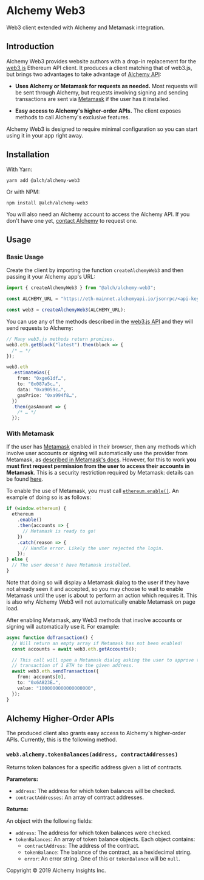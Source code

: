# Alchemy Web3

Web3 client extended with Alchemy and Metamask integration.

## Introduction

Alchemy Web3 provides website authors with a drop-in replacement for the
[web3.js](https://github.com/ethereum/web3.js) Ethereum API client. It produces
a client matching that of web3.js, but brings two advantages to take advantage
of [Alchemy API](https://alchemyapi.io):

- **Uses Alchemy or Metamask for requests as needed.** Most requests will be
  sent through Alchemy, but requests involving signing and sending transactions
  are sent via [Metamask](https://metamask.io/) if the user has it installed.

- **Easy access to Alchemy's higher-order APIs.** The client exposes methods to
  call Alchemy's exclusive features.

Alchemy Web3 is designed to require minimal configuration so you can start using
it in your app right away.

## Installation

With Yarn:

```
yarn add @alch/alchemy-web3
```

Or with NPM:

```
npm install @alch/alchemy-web3
```

You will also need an Alchemy account to access the Alchemy API. If you don't
have one yet, [contact Alchemy](mailto:hello@alchemyapi.io) to request one.

## Usage

### Basic Usage

Create the client by importing the function `createAlchemyWeb3` and then passing
it your Alchemy app's URL:

```ts
import { createAlchemyWeb3 } from "@alch/alchemy-web3";

const ALCHEMY_URL = "https://eth-mainnet.alchemyapi.io/jsonrpc/<api-key>";

const web3 = createAlchemyWeb3(ALCHEMY_URL);
```

You can use any of the methods described in the [web3.js
API](https://web3js.readthedocs.io/en/1.0/) and they will send requests to
Alchemy:

```ts
// Many web3.js methods return promises.
web3.eth.getBlock("latest").then(block => {
  /* … */
});

web3.eth
  .estimateGas({
    from: "0xge61df…",
    to: "0x087a5c…",
    data: "0xa9059c…",
    gasPrice: "0xa994f8…",
  })
  .then(gasAmount => {
    /* … */
  });
```

### With Metamask

If the user has [Metamask](https://metamask.io/) enabled in their browser, then
any methods which involve user accounts or signing will automatically use the
provider from Metamask, as [described in Metamask's
docs](https://metamask.github.io/metamask-docs/API_Reference/Ethereum_Provider).
However, for this to work **you must first request permission from the user to
access their accounts in Metamask**. This is a security restriction required by
Metamask: details can be found
[here](https://medium.com/metamask/https-medium-com-metamask-breaking-change-injecting-web3-7722797916a8).

To enable the use of Metamask, you must call
[`ethereum.enable()`](<https://metamask.github.io/metamask-docs/API_Reference/Ethereum_Provider#ethereum.enable()>).
An example of doing so is as follows:

```ts
if (window.ethereum) {
  ethereum
    .enable()
    .then(accounts => {
      // Metamask is ready to go!
    })
    .catch(reason => {
      // Handle error. Likely the user rejected the login.
    });
} else {
  // The user doesn't have Metamask installed.
}
```

Note that doing so will display a Metamask dialog to the user if they have not
already seen it and accepted, so you may choose to wait to enable Metamask until
the user is about to perform an action which requires it. This is also why
Alchemy Web3 will not automatically enable Metamask on page load.

After enabling Metamask, any Web3 methods that involve accounts or signing will
automatically use it. For example:

```ts
async function doTransaction() {
  // Will return an empty array if Metamask has not been enabled!
  const accounts = await web3.eth.getAccounts();

  // This call will open a Metamask dialog asking the user to approve the
  // transaction of 1 ETH to the given address.
  await web3.eth.sendTransaction({
    from: accounts[0],
    to: "0x6A823E…",
    value: "1000000000000000000",
  });
}
```

## Alchemy Higher-Order APIs

The produced client also grants easy access to Alchemy's higher-order APIs.
Currently, this is the following method.

### `web3.alchemy.tokenBalances(address, contractAddresses)`

Returns token balances for a specific address given a list of contracts.

**Parameters:**

- `address`: The address for which token balances will be checked.
- `contractAddresses`: An array of contract addresses.

**Returns:**

An object with the following fields:

- `address`: The address for which token balances were checked.
- `tokenBalances`: An array of token balance objects. Each object contains:
  - `contractAddress`: The address of the contract.
  - `tokenBalance`: The balance of the contract, as a hexidecimal string.
  - `error`: An error string. One of this or `tokenBalance` will be `null`.

Copyright © 2019 Alchemy Insights Inc.
